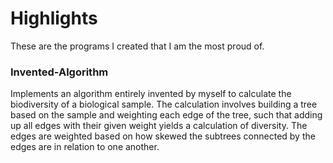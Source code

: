 # Highlights
These are the programs I created that I am the most proud of.

### Invented-Algorithm
Implements an algorithm entirely invented by myself to calculate the biodiversity of a biological sample. The calculation involves building a tree based on the sample and weighting each edge of the tree, such that adding up all edges with their given weight yields a calculation of diversity. The edges are weighted based on how skewed the subtrees connected by the edges are in relation to one another.

